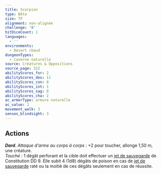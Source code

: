 ```yaml
---
title: Scorpion
type: Bête
size: TP
alignment: non-alignée
challenge: '0'
hitDiceCount: 1
languages:
  - ''
environments:
  - Désert chaud
dungeonTypes:
  - Caverne naturelle
source: Créatures & Oppositions
source_page: 322
abilityScores_for: 2
abilityScores_dex: 11
abilityScores_con: 8
abilityScores_int: 1
abilityScores_sag: 8
abilityScores_cha: 2
ac_armorType: armure naturelle
ac_value: 1
movement_walk: 3
senses_blindsight: 3
---
```

## Actions
_**Dard**_. _Attaque d'arme au corps à corps_ : +2 pour toucher, allonge 1,50 m, une créature.  
_Touché_ : 1 dégât perforant et la cible doit effectuer un [jet de sauvegarde](/utiliser-les-caracteristiques/#jets-de-sauvegarde) de Constitution DD 9. Elle subit 4 (1d8) dégâts de poison en cas de [jet de sauvegarde](/utiliser-les-caracteristiques/#jets-de-sauvegarde) raté ou la moitié de ces dégâts seulement en cas de réussite.
